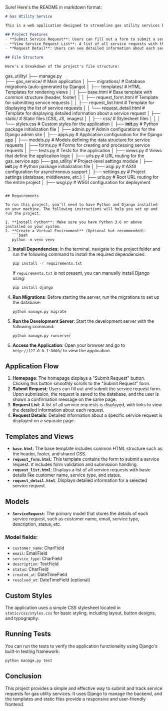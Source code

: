 Sure! Here's the README in markdown format:

```markdown
# Gas Utility Service

This is a web application designed to streamline gas utility services by allowing users to submit service requests, track their status, and view detailed information about each request. The application provides an easy-to-use interface where users can submit their details and receive real-time updates about their service requests.

## Project Features
- **Submit Service Request**: Users can fill out a form to submit a service request for gas utility services.
- **View Service Request List**: A list of all service requests with their status, including a link to detailed request information.
- **Request Detail**: Users can see detailed information about each service request, including customer name, email, service type, description, and status.

## File Structure

Here's a breakdown of the project's file structure:

```
gas_utility/
├── manage.py                  
├── gas_service/                 # Main application
│   ├── migrations/              # Database migrations (auto-generated by Django)
│   ├── templates/               # HTML Templates for rendering views
│   │   ├── base.html            # Base template with common structure (header, footer)
│   │   ├── request_form.html    # Template for submitting service requests
│   │   ├── request_list.html    # Template for displaying the list of service requests
│   │   └── request_detail.html  # Template for displaying detailed information about a service request
│   ├── static/                  # Static files (CSS, JS, images)
│   │   ├── css/                 # Stylesheet files
│   │   │   └── styles.css       # Custom styles for the application
│   ├── __init__.py              # Python package initialization file
│   ├── admin.py                 # Admin configurations for the Django admin site
│   ├── apps.py                  # Application configuration for the Django app
│   ├── models.py                # Models defining the data structure for service requests
│   ├── forms.py                 # Forms for creating and processing service requests
│   ├── tests.py                 # Tests for the application
│   ├── views.py                 # Views that define the application logic
│   ├── urls.py                  # URL routing for the gas_service app
├── gas_utility/                 # Project-level settings module
│   ├── __init__.py              # Python package initialization file
│   ├── asgi.py                  # ASGI configuration for asynchronous support
│   ├── settings.py              # Project settings (database, middleware, etc.)
│   ├── urls.py                  # Root URL routing for the entire project
│   ├── wsgi.py                  # WSGI configuration for deployment
```

## Requirements

To run this project, you'll need to have Python and Django installed on your machine. The following instructions will help you set up and run the project.

1. **Install Python**: Make sure you have Python 3.6 or above installed on your system.
2. **Create a Virtual Environment** (Optional but recommended):
   ```bash
   python -m venv venv
   ```
3. **Install Dependencies**: In the terminal, navigate to the project folder and run the following command to install the required dependencies:
   ```bash
   pip install -r requirements.txt
   ```
   If `requirements.txt` is not present, you can manually install Django using:
   ```bash
   pip install django
   ```

4. **Run Migrations**: Before starting the server, run the migrations to set up the database:
   ```bash
   python manage.py migrate
   ```

5. **Run the Development Server**: Start the development server with the following command:
   ```bash
   python manage.py runserver
   ```

6. **Access the Application**: Open your browser and go to `http://127.0.0.1:8000/` to view the application.

## Application Flow

1. **Homepage**: The homepage displays a "Submit Request" button. Clicking this button smoothly scrolls to the "Submit Request" form.
2. **Submit Request**: Users can fill out and submit the service request form. Upon submission, the request is saved to the database, and the user is shown a confirmation message on the same page.
3. **Request List**: A list of all service requests is displayed, with links to view the detailed information about each request.
4. **Request Details**: Detailed information about a specific service request is displayed on a separate page.

## Templates and Views

- **`base.html`**: The base template includes common HTML structure such as the header, footer, and shared CSS.
- **`request_form.html`**: This template contains the form to submit a service request. It includes form validation and submission handling.
- **`request_list.html`**: Displays a list of all service requests with basic details like customer name, service type, and status.
- **`request_detail.html`**: Displays detailed information for a selected service request.

## Models

- **`ServiceRequest`**: The primary model that stores the details of each service request, such as customer name, email, service type, description, status, etc.

### Model fields:
- `customer_name`: CharField
- `email`: EmailField
- `service_type`: CharField
- `description`: TextField
- `status`: CharField
- `created_at`: DateTimeField
- `resolved_at`: DateTimeField (optional)

## Custom Styles

The application uses a simple CSS stylesheet located in `static/css/styles.css` for basic styling, including layout, button designs, and typography.

## Running Tests

You can run the tests to verify the application functionality using Django's built-in testing framework:
```bash
python manage.py test
```

## Conclusion

This project provides a simple and effective way to submit and track service requests for gas utility services. It uses Django to manage the backend, and the templates and static files provide a responsive and user-friendly frontend.

```
